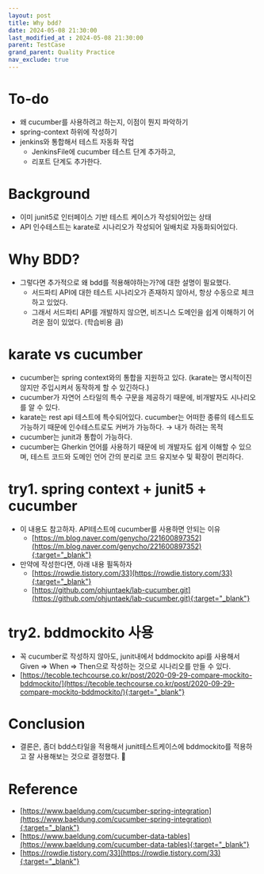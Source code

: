 ```yaml
---
layout: post
title: Why bdd?
date: 2024-05-08 21:30:00
last_modified_at : 2024-05-08 21:30:00
parent: TestCase
grand_parent: Quality Practice
nav_exclude: true
---
```


# To-do

- 왜 cucumber를 사용하려고 하는지, 이점이 뭔지 파악하기
- spring-context 하위에 작성하기
- jenkins와 통합해서 테스트 자동화 작업
    - JenkinsFile에 cucumber 테스트 단계 추가하고,
    - 리포트 단계도 추가한다.

# Background

- 이미 junit5로 인터페이스 기반 테스트 케이스가 작성되어있는 상태
- API 인수테스트는 karate로 시나리오가 작성되어 일배치로 자동화되어있다.

# Why BDD?

- 그렇다면 추가적으로 왜 bdd를 적용해야하는가?에 대한 설명이 필요했다.
    - 서드파티 API에 대한 테스트 시나리오가 존재하지 않아서, 항상 수동으로 체크하고 있었다.
    - 그래서 서드파티 API를 개발하지 않으면, 비즈니스 도메인을 쉽게 이해하기 어려운 점이 있었다. (학습비용 큼)

# karate vs cucumber

- cucumber는 spring context와의 통합을 지원하고 있다. (karate는 명시적이진 않지만 주입시켜서 동작하게 할 수 있긴하다.)
- cucumber가 자연어 스타일의 특수 구문을 제공하기 때문에, 비개발자도 시나리오를 알 수 있다.
- karate는 rest api 테스트에 특수되어있다. cucumber는 어떠한 종류의 테스트도 가능하기 때문에 인수테스트로도 커버가 가능하다. → 내가 하려는 목적
- cucumber는 junit과 통합이 가능하다.
- cucumber는 Gherkin 언어를 사용하기 때문에 비 개발자도 쉽게 이해할 수 있으며, 테스트 코드와 도메인 언어 간의 분리로 코드 유지보수 및 확장이 편리하다.

# try1. spring context + junit5 + cucumber

- 이 내용도 참고하자. API테스트에 cucumber를 사용하면 안되는 이유
    - [https://m.blog.naver.com/genycho/221600897352](https://m.blog.naver.com/genycho/221600897352){:target="_blank"}
- 만약에 작성한다면, 아래 내용 필독하자
    - [https://rowdie.tistory.com/33](https://rowdie.tistory.com/33){:target="_blank"}
    - [https://github.com/ohjuntaek/lab-cucumber.git](https://github.com/ohjuntaek/lab-cucumber.git){:target="_blank"}

# try2. bddmockito 사용

- 꼭 cucumber로 작성하지 않아도, junit내에서 bddmockito api를 사용해서 Given ⇒ When ⇒ Then으로 작성하는 것으로 시나리오를 만들 수 있다.
- [https://tecoble.techcourse.co.kr/post/2020-09-29-compare-mockito-bddmockito/](https://tecoble.techcourse.co.kr/post/2020-09-29-compare-mockito-bddmockito/){:target="_blank"}

# Conclusion

- 결론은, 좀더 bdd스타일을 적용해서 junit테스트케이스에 bddmockito를 적용하고 잘 사용해보는 것으로 결정했다. 🤣

# Reference

- [https://www.baeldung.com/cucumber-spring-integration](https://www.baeldung.com/cucumber-spring-integration){:target="_blank"}
- [https://www.baeldung.com/cucumber-data-tables](https://www.baeldung.com/cucumber-data-tables){:target="_blank"}
- [https://rowdie.tistory.com/33](https://rowdie.tistory.com/33){:target="_blank"}